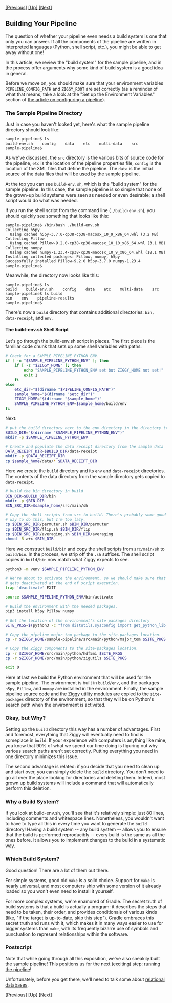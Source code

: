 [[Previous]](pipeline-definition.md)
[[Up]](user-manual.md)
[[Next]](rdbms.md)

## Building Your Pipeline

The question of whether your pipeline even needs a build system is one that only you can answer. If all the components of the pipeline are written in interpreted languages (Python, shell script, etc.), you might be able to get away without one!

In this article, we review the "build system" for the sample pipeline, and in the process offer arguments why some kind of build system is a good idea in general.

Before we move on, you should make sure that your environment variables `PIPELINE_CONFIG_PATH` and `ZIGGY_ROOT` are set correctly (as a reminder of what that means, take a look at the "Set up the Environment Variables" section of [the article on configuring a pipeline](configuring-pipeline.md)).

### The Sample Pipeline Directory

Just in case you haven't looked yet, here's what the sample pipeline directory should look like:

```console
sample-pipeline$ ls
build-env.sh    config    data    etc    multi-data    src
sample-pipeline$ 
```

As we've discussed, the `src` directory is the various bits of source code for the pipeline, `etc` is the location of the pipeline properties file, `config` is the location of the XML files that define the pipeline. The `data` is the initial source of the data files that will be used by the sample pipeline. 

At the top you can see `build-env.sh`, which is the "build system" for the sample pipeline. In this case, the sample pipeline is so simple that none of the grown-up build systems were seen as needed or even desirable; a shell script would do what was needed. 

If you run the shell script from the command line (`./build-env.sh`), you should quickly see something that looks like this:

```console
sample-pipeline$ /bin/bash ./build-env.sh 
Collecting h5py
  Using cached h5py-3.7.0-cp38-cp38-macosx_10_9_x86_64.whl (3.2 MB)
Collecting Pillow
  Using cached Pillow-9.2.0-cp38-cp38-macosx_10_10_x86_64.whl (3.1 MB)
Collecting numpy
  Using cached numpy-1.23.4-cp38-cp38-macosx_10_9_x86_64.whl (18.1 MB)
Installing collected packages: Pillow, numpy, h5py
Successfully installed Pillow-9.2.0 h5py-3.7.0 numpy-1.23.4
sample-pipeline$ 
```



Meanwhile, the directory now looks like this:

```console
sample-pipeline$ ls
build    build-env.sh    config    data    etc    multi-data    src
sample-pipeline$ ls build
bin    env    pipeline-results
sample-pipeline$ 
```

There's now a `build` directory that contains additional directories: `bin, data-receipt`, and `env`. 

#### The build-env.sh Shell Script

Let's go through the build-env.sh script in pieces. The first piece is the familiar code chunk that sets up some shell variables with paths:

```bash
# Check for a SAMPLE_PIPELINE_PYTHON_ENV.
if [ -n "$SAMPLE_PIPELINE_PYTHON_ENV" ]; then
    if [ -z "$ZIGGY_HOME" ]; then
        echo "SAMPLE_PIPELINE_PYTHON_ENV set but ZIGGY_HOME not set!"
        exit 1
    fi
else
    etc_dir="$(dirname "$PIPELINE_CONFIG_PATH")"
    sample_home="$(dirname "$etc_dir")"
    ZIGGY_HOME="$(dirname "$sample_home")"
    SAMPLE_PIPELINE_PYTHON_ENV=$sample_home/build/env
fi
```

Next:

```bash
# put the build directory next to the env directory in the directory tree
BUILD_DIR="$(dirname "$SAMPLE_PIPELINE_PYTHON_ENV")"
mkdir -p $SAMPLE_PIPELINE_PYTHON_ENV

# Create and populate the data receipt directory from the sample data
DATA_RECEIPT_DIR=$BUILD_DIR/data-receipt
mkdir -p $DATA_RECEIPT_DIR
cp $sample_home/data/* $DATA_RECEIPT_DIR
```

Here we create the `build` directory and its `env` and `data-receipt` directories. The contents of the data directory from the sample directory gets copied to `data-receipt`. 

```bash
# build the bin directory in build
BIN_DIR=$BUILD_DIR/bin
mkdir -p $BIN_DIR
BIN_SRC_DIR=$sample_home/src/main/sh

# Copy the shell scripts from src to build. There's probably some good shell script
# way to do this, but I'm too lazy.
cp $BIN_SRC_DIR/permuter.sh $BIN_DIR/permuter
cp $BIN_SRC_DIR/flip.sh $BIN_DIR/flip
cp $BIN_SRC_DIR/averaging.sh $BIN_DIR/averaging
chmod -R a+x $BIN_DIR
```

Here we construct `build/bin` and copy the shell scripts from `src/main/sh` to `build/bin`. In the process, we strip off the `.sh` suffixes. The shell script copies in `build/bin` now match what Ziggy expects to see. 

```bash
python3 -m venv $SAMPLE_PIPELINE_PYTHON_ENV

# We're about to activate the environment, so we should make sure that the environment
# gets deactivated at the end of script execution.
trap 'deactivate' EXIT

source $SAMPLE_PIPELINE_PYTHON_ENV/bin/activate

# Build the environment with the needed packages.
pip3 install h5py Pillow numpy

# Get the location of the environment's site packages directory
SITE_PKGS=$(python3 -c "from distutils.sysconfig import get_python_lib; print(get_python_lib())")

# Copy the pipeline major_tom package to the site-packages location.
cp -r $ZIGGY_HOME/sample-pipeline/src/main/python/major_tom $SITE_PKGS

# Copy the Ziggy components to the site-packages location.
cp -r $ZIGGY_HOME/src/main/python/hdf5mi $SITE_PKGS
cp -r $ZIGGY_HOME/src/main/python/zigutils $SITE_PKGS

exit 0
```

Here at last we build the Python environment that will be used for the sample pipeline. The environment is built in `build/env`, and the packages `h5py`, `Pillow`, and `numpy` are installed in the environment. Finally, the sample pipeline source code and the Ziggy utility modules are copied to the `site-packages` directory of the environment, so that they will be on Python's search path when the environment is activated. 

### Okay, but Why?

Setting up the `build` directory this way has a number of advantages. First and foremost, everything that Ziggy will eventually need to find is someplace in `build`. If your experience with computers is anything like mine, you know that 90% of what we spend our time doing is figuring out why various search paths aren't set correctly. Putting everything you need in one directory minimizes this issue. 

The second advantage is related: if you decide that you need to clean up and start over, you can simply delete the `build` directory. You don't need to go all over the place looking for directories and deleting them. Indeed, most grown up build systems will include a command that will automatically perform this deletion. 

### Why a Build System?

If you look at build-env.sh, you'll see that it's relatively simple: just 80 lines, including comments and whitespace lines. Nonetheless, you wouldn't want to have to type all this in every time you want to generate the `build` directory! Having a build system -- any build system -- allows you to ensure that the build is performed reproducibly -- every build is the same as all the ones before. It allows you to implement changes to the build in a systematic way. 

### Which Build System?

Good question! There are a lot of them out there. 

For simple systems, good old `make` is a solid choice. Support for `make` is nearly universal, and most computers ship with some version of it already loaded so you won't even need to install it yourself. 

For more complex systems, we're enamored of Gradle. The secret truth of build systems is that a build is actually a program: it describes the steps that need to be taken, their order, and provides conditionals of various kinds (like, "if the target is up-to-date, skip this step"). Gradle embraces this secret truth and runs with it, which makes it in many ways easier to use for bigger systems than `make`, with its frequently bizarre use of symbols and punctuation to represent relationships within the software.

### Postscript

Note that while going through all this exposition, we've also sneakily built the sample pipeline! This positions us for the next (exciting) step: [running the pipeline](running-pipeline.md)!

Unfortunately, before you get there, we'll need to talk some about [relational databases](rdbms.md).

[[Previous]](pipeline-definition.md)
[[Up]](user-manual.md)
[[Next]](rdbms.md)
